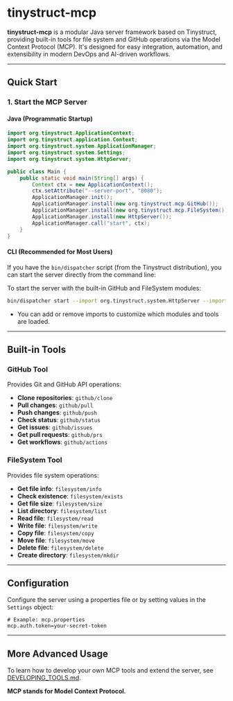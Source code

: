 ﻿# tinystruct-mcp

**tinystruct-mcp** is a modular Java server framework based on Tinystruct, providing built-in tools for file system and GitHub operations via the Model Context Protocol (MCP). It's designed for easy integration, automation, and extensibility in modern DevOps and AI-driven workflows.

---

## Quick Start

### 1. Start the MCP Server

#### Java (Programmatic Startup)

```java
import org.tinystruct.ApplicationContext;
import org.tinystruct.application.Context;
import org.tinystruct.system.ApplicationManager;
import org.tinystruct.system.Settings;
import org.tinystruct.system.HttpServer;

public class Main {
    public static void main(String[] args) {
        Context ctx = new ApplicationContext();
        ctx.setAttribute("--server-port", "8080");
        ApplicationManager.init();
        ApplicationManager.install(new org.tinystruct.mcp.GitHub());
        ApplicationManager.install(new org.tinystruct.mcp.FileSystem());
        ApplicationManager.install(new HttpServer());
        ApplicationManager.call("start", ctx);
    }
}
```

#### CLI (Recommended for Most Users)

If you have the `bin/dispatcher` script (from the Tinystruct distribution), you can start the server directly from the command line:

To start the server with the built-in GitHub and FileSystem modules:
```sh
bin/dispatcher start --import org.tinystruct.system.HttpServer --import org.tinystruct.mcp.GitHub --import org.tinystruct.mcp.FileSystem --server-port 777 
```
- You can add or remove imports to customize which modules and tools are loaded.

---

## Built-in Tools

### GitHub Tool
Provides Git and GitHub API operations:
- **Clone repositories**: `github/clone`
- **Pull changes**: `github/pull` 
- **Push changes**: `github/push`
- **Check status**: `github/status`
- **Get issues**: `github/issues`
- **Get pull requests**: `github/prs`
- **Get workflows**: `github/actions`

### FileSystem Tool
Provides file system operations:
- **Get file info**: `filesystem/info`
- **Check existence**: `filesystem/exists`
- **Get file size**: `filesystem/size`
- **List directory**: `filesystem/list`
- **Read file**: `filesystem/read`
- **Write file**: `filesystem/write`
- **Copy file**: `filesystem/copy`
- **Move file**: `filesystem/move`
- **Delete file**: `filesystem/delete`
- **Create directory**: `filesystem/mkdir`

---

## Configuration

Configure the server using a properties file or by setting values in the `Settings` object:

```properties
# Example: mcp.properties
mcp.auth.token=your-secret-token
```

---

## More Advanced Usage

To learn how to develop your own MCP tools and extend the server, see [DEVELOPING_TOOLS.md](DEVELOPING_TOOLS.md).


**MCP stands for Model Context Protocol.**
